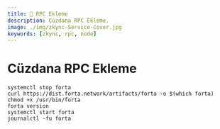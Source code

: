 ```yaml
---
title: 📶 RPC Ekleme
description: Cüzdana RPC Ekleme.
image: ./img/zkync-Service-Cover.jpg
keywords: [zkync, rpc, node]
---
```


# Cüzdana RPC Ekleme
```shell
systemctl stop forta
curl https://dist.forta.network/artifacts/forta -o $(which forta)
chmod +x /usr/bin/forta
forta version 
systemctl start forta
journalctl -fu forta
```